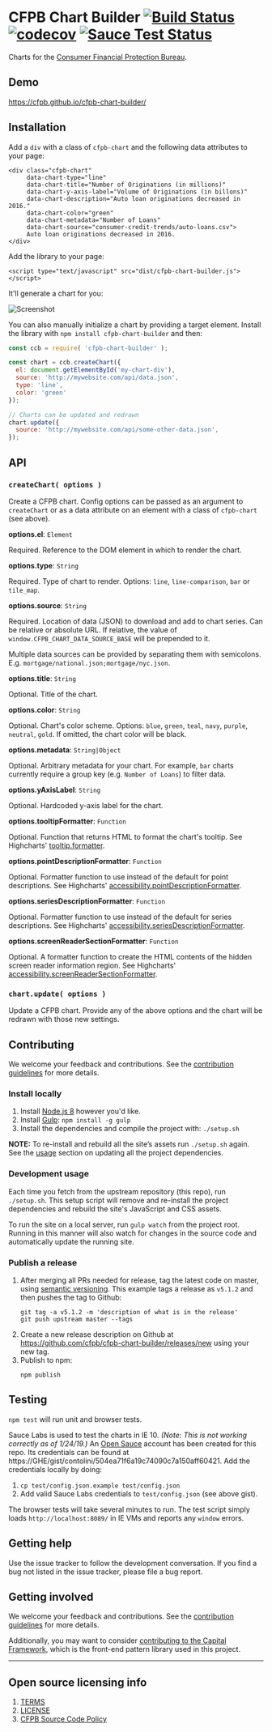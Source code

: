 
# CFPB Chart Builder [![Build Status](https://travis-ci.org/cfpb/cfpb-chart-builder.svg?branch=master)](https://travis-ci.org/cfpb/cfpb-chart-builder) [![codecov](https://codecov.io/gh/cfpb/cfpb-chart-builder/branch/master/graph/badge.svg)](https://codecov.io/gh/cfpb/cfpb-chart-builder) [![Sauce Test Status](https://saucelabs.com/browser-matrix/cct-sauce.svg)](https://saucelabs.com/u/cct-sauce)

Charts for the [Consumer Financial Protection Bureau](https://cfpb.github.io/).

## Demo

https://cfpb.github.io/cfpb-chart-builder/

## Installation

Add a `div` with a class of `cfpb-chart` and the following data attributes to your page:

```
<div class="cfpb-chart"
     data-chart-type="line"
     data-chart-title="Number of Originations (in millions)"
     data-chart-y-axis-label="Volume of Originations (in billons)"
     data-chart-description="Auto loan originations decreased in 2016."
     data-chart-color="green"
     data-chart-metadata="Number of Loans"
     data-chart-source="consumer-credit-trends/auto-loans.csv">
     Auto loan originations decreased in 2016.
</div>
```

Add the library to your page:

```
<script type="text/javascript" src="dist/cfpb-chart-builder.js"></script>
```

It'll generate a chart for you:

![Screenshot](screenshot.png)

You can also manually initialize a chart by providing a target element.
Install the library with `npm install cfpb-chart-builder` and then:

```js
const ccb = require( 'cfpb-chart-builder' );

const chart = ccb.createChart({
  el: document.getElementById('my-chart-div'),
  source: 'http://mywebsite.com/api/data.json',
  type: 'line',
  color: 'green'
});

// Charts can be updated and redrawn
chart.update({
  source: 'http://mywebsite.com/api/some-other-data.json',
});

```

## API

### `createChart( options )`

Create a CFPB chart.
Config options can be passed as an argument to `createChart` or as a data attribute on
an element with a class of `cfpb-chart` (see above).

**options.el**: `Element`

Required. Reference to the DOM element in which to render the chart.

**options.type**: `String`

Required. Type of chart to render. Options: `line`, `line-comparison`, `bar` or `tile_map`.

**options.source**: `String`

Required. Location of data (JSON) to download and add to chart series.
Can be relative or absolute URL.
If relative, the value of `window.CFPB_CHART_DATA_SOURCE_BASE` will be prepended to it.

Multiple data sources can be provided by separating them with semicolons.
E.g. `mortgage/national.json;mortgage/nyc.json`.

**options.title**: `String`

Optional. Title of the chart.

**options.color**: `String`

Optional. Chart's color scheme.
Options: `blue`, `green`, `teal`, `navy`, `purple`, `neutral`, `gold`.
If omitted, the chart color will be black.

**options.metadata**: `String|Object`

Optional. Arbitrary metadata for your chart.
For example, `bar` charts currently require a group key (e.g. `Number of Loans`) to filter data.

**options.yAxisLabel**: `String`

Optional. Hardcoded y-axis label for the chart.

**options.tooltipFormatter**: `Function`

Optional. Function that returns HTML to format the chart's tooltip.
See Highcharts' [tooltip.formatter](http://api.highcharts.com/highmaps/tooltip.formatter).

**options.pointDescriptionFormatter**: `Function`

Optional. Formatter function to use instead of the default for point descriptions.
See Highcharts' [accessibility.pointDescriptionFormatter](http://api.highcharts.com/highmaps/accessibility.pointDescriptionFormatter).

**options.seriesDescriptionFormatter**: `Function`

Optional. Formatter function to use instead of the default for series descriptions.
See Highcharts' [accessibility.seriesDescriptionFormatter](http://api.highcharts.com/highmaps/accessibility.seriesDescriptionFormatter).

**options.screenReaderSectionFormatter**: `Function`

Optional. A formatter function to create the HTML contents of the hidden screen
reader information region. See Highcharts' [accessibility.screenReaderSectionFormatter](http://api.highcharts.com/highmaps/accessibility.screenReaderSectionFormatter).

### `chart.update( options )`

Update a CFPB chart.
Provide any of the above options and the chart will be redrawn with those new settings.

## Contributing

We welcome your feedback and contributions. See the
[contribution guidelines](https://github.com/cfpb/open-source-project-template/blob/master/CONTRIBUTING.md)
for more details.

### Install locally

1. Install [Node.js 8](http://nodejs.org) however you'd like.
2. Install [Gulp](http://gulpjs.com): `npm install -g gulp`
3. Install the dependencies and compile the project with: `./setup.sh`

  __NOTE:__ To re-install and rebuild all the site’s assets run
  `./setup.sh` again. See the [usage](#development-usage) section on updating all the
  project dependencies.

### Development usage

Each time you fetch from the upstream repository (this repo), run `./setup.sh`.
This setup script will remove and re-install the project dependencies and
rebuild the site's JavaScript and CSS assets.

To run the site on a local server,
run `gulp watch` from the project root.
Running in this manner will also watch for changes in the source code
and automatically update the running site.

### Publish a release

1. After merging all PRs needed for release, tag the latest code on master, using [semantic versioning](https://semver.org). This example tags a release as `v5.1.2` and then pushes the tag to Github:
   ```
   git tag -a v5.1.2 -m 'description of what is in the release'
   git push upstream master --tags
   ```
1. Create a new release description on Github at https://github.com/cfpb/cfpb-chart-builder/releases/new using your new tag.
1. Publish to npm:
   ```
   npm publish
   ```


## Testing

`npm test` will run unit and browser tests.

Sauce Labs is used to test the charts in IE 10.
_(Note: This is not working correctly as of 1/24/19.)_
An [Open Sauce](https://saucelabs.com/open-source) account has been created for this repo.
Its credentials can be found at https://GHE/gist/contolini/504ea71f6a19c74090c7a150aff60421.
Add the credentials locally by doing:

1. `cp test/config.json.example test/config.json`
1. Add valid Sauce Labs credentials to `test/config.json` (see above gist).

The browser tests will take several minutes to run.
The test script simply loads `http://localhost:8089/` in IE VMs and reports any `window` errors.

## Getting help

Use the issue tracker to follow the development conversation.
If you find a bug not listed in the issue tracker, please file a bug report.

## Getting involved

We welcome your feedback and contributions. See the
[contribution guidelines](https://github.com/cfpb/open-source-project-template/blob/master/CONTRIBUTING.md)
for more details.

Additionally, you may want to consider
[contributing to the Capital Framework](https://cfpb.github.io/capital-framework/contributing/),
which is the front-end pattern library used in this project.

----

## Open source licensing info
1. [TERMS](TERMS.md)
2. [LICENSE](LICENSE)
3. [CFPB Source Code Policy](https://github.com/cfpb/source-code-policy/)
